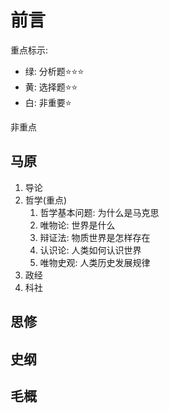 # 前言

重点标示:

- 绿: 分析题⭐⭐⭐
- 黄: 选择题⭐⭐
- 白: 非重要⭐

非重点

## 马原

1. 导论
2. 哲学(重点)
   1. 哲学基本问题: 为什么是马克思
   2. 唯物论: 世界是什么
   3. 辩证法: 物质世界是怎样存在
   4. 认识论: 人类如何认识世界
   5. 唯物史观: 人类历史发展规律
3. 政经
4. 科社

## 思修

## 史纲



## 毛概
